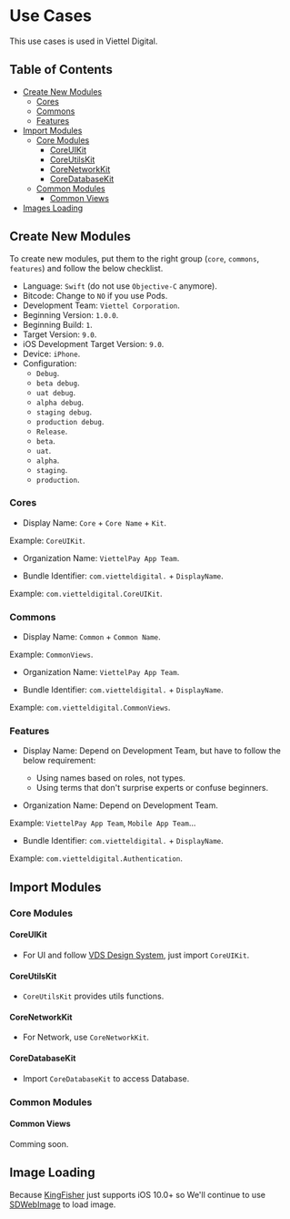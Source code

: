 # Use Cases

This use cases is used in Viettel Digital.

## Table of Contents

* [Create New Modules](#create-new-modules)
  * [Cores](#cores)
  * [Commons](#commons)
  * [Features](#features)
* [Import Modules](#import-modules)
  * [Core Modules](#core-modules)
    * [CoreUIKit](#coreuikit)
    * [CoreUtilsKit](#coreutilskit)
    * [CoreNetworkKit](#corenetworkkit)
    * [CoreDatabaseKit](#coredatabasekit)
  * [Common Modules](#common-modules)
    * [Common Views](#common-views)
* [Images Loading](#images-loading)


## Create New Modules

To create new modules, put them to the right group (`core`, `commons`, `features`) and follow the below checklist.
- Language: `Swift` (do not use `Objective-C` anymore).
- Bitcode: Change to `NO` if you use Pods.
- Development Team: `Viettel Corporation`.
- Beginning Version: `1.0.0`.
- Beginning Build: `1`.
- Target Version: `9.0`.
- iOS Development Target Version: `9.0`.
- Device: `iPhone`.
- Configuration:
  * `Debug`.
  * `beta debug`.
  * `uat debug`.
  * `alpha debug`.
  * `staging debug`.
  * `production debug`.
  * `Release`.
  * `beta`.
  * `uat`.
  * `alpha`.
  * `staging`.
  * `production`.

### Cores

- Display Name: `Core` + `Core Name` + `Kit`.

Example: `CoreUIKit`.

- Organization Name: `ViettelPay App Team`.

- Bundle Identifier: `com.vietteldigital.` + `DisplayName`.

Example: `com.vietteldigital.CoreUIKit`.

### Commons

- Display Name: `Common` + `Common Name`.

Example: `CommonViews`.

- Organization Name: `ViettelPay App Team`.

- Bundle Identifier: `com.vietteldigital.` + `DisplayName`.

Example: `com.vietteldigital.CommonViews`.

### Features

- Display Name: Depend on Development Team, but have to follow the below requirement:
  * Using names based on roles, not types.
  * Using terms that don't surprise experts or confuse beginners.

- Organization Name: Depend on Development Team.

Example: `ViettelPay App Team`, `Mobile App Team`...

- Bundle Identifier: `com.vietteldigital.` + `DisplayName`.

Example: `com.vietteldigital.Authentication`.

## Import Modules

### Core Modules

#### CoreUIKit

- For UI and follow [VDS Design System](https://viettelpay.design), just import `CoreUIKit`.

#### CoreUtilsKit

- `CoreUtilsKit` provides utils functions.

#### CoreNetworkKit

- For Network, use `CoreNetworkKit`.

#### CoreDatabaseKit

- Import `CoreDatabaseKit` to access Database.

### Common Modules

#### Common Views

Comming soon.

## Image Loading

Because [KingFisher](https://github.com/onevcat/Kingfisher) just supports iOS 10.0+ so We'll continue to use [SDWebImage](https://github.com/SDWebImage/SDWebImage) to load image.
